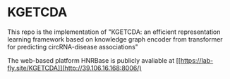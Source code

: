 # KGETCDA

This repo is the implementation of "KGETCDA: an efficient representation learning framework based on knowledge graph encoder from transformer for predicting circRNA-disease associations"

The web-based platform HNRBase is publicly avaliable at [[https://lab-fly.site/KGETCDA]](http://39.106.16.168:8006/)
